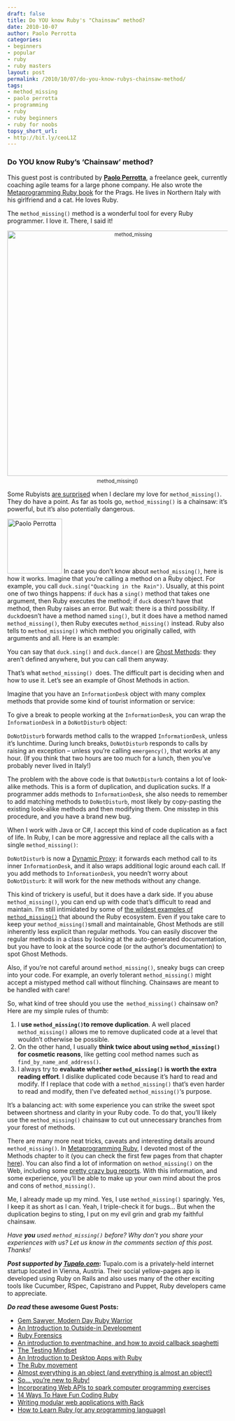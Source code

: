 ```yaml
---
draft: false
title: Do YOU know Ruby's "Chainsaw" method?
date: 2010-10-07
author: Paolo Perrotta
categories:
- beginners
- popular
- ruby
- ruby masters
layout: post
permalink: /2010/10/07/do-you-know-rubys-chainsaw-method/
tags:
- method_missing
- paolo perrotta
- programming
- ruby
- ruby beginners
- ruby for noobs
topsy_short_url:
- http://bit.ly/ceoL1Z
---
```


<div>
  <h3>
    Do YOU know Ruby&#8217;s &#8216;Chainsaw&#8217; method?
  </h3>
  
  <p class="update">
    This guest post is contributed by <strong><a href="http://rubylearning.com/blog/2009/07/01/interview-author-paolo-perrotta/">Paolo Perrotta</a></strong>, a freelance geek, currently coaching agile teams for a large phone company. He also wrote the <a href="http://www.pragprog.com/titles/ppmetr/metaprogramming-ruby">Metaprogramming Ruby book</a> for the Prags. He lives in Northern Italy with his girlfriend and a cat. He loves Ruby.
  </p>
  
  <p>
    <span class="drop_cap">T</span>he <code>method_missing()</code> method is a wonderful tool for every Ruby programmer. I love it. There, I said it!
  </p>
</div>

<div style="width:image 560 px; font-size:80%; text-align:center;">
  <img src="http://rubylearning.com/images/method_missing.jpg" alt="method_missing" width="560" style="padding-bottom:0.5em;" /><br />method_missing()
</div>

<div>
  <p>
    Some Rubyists <a href="http://jakescruggs.blogspot.com/2010/08/ruby-kaigi-2010-day-2.html">are surprised</a> when I declare my love for <code>method_missing()</code>. They do have a point. As far as tools go, <code>method_missing()</code> is a chainsaw: it&#8217;s powerful, but it&#8217;s also potentially dangerous.
  </p>
  
  <p class="block">
    <img class="alignright" src="http://rubylearning.com/images/PaoloPerrotta.jpg" alt="Paolo Perrotta" width="125" height="125" title="Paolo Perrotta" /> In case you don&#8217;t know about <code>method_missing()</code>, here is how it works. Imagine that you&#8217;re calling a method on a Ruby object. For example, you call <code>duck.sing("Quacking in the Rain")</code>. Usually, at this point one of two things happens: if <code>duck</code> has a <code>sing()</code> method that takes one argument, then Ruby executes the method; if <code>duck</code> doesn&#8217;t have that method, then Ruby raises an error. But wait: there is a third possibility. If <code>duck</code>doesn&#8217;t have a method named <code>sing()</code>, but it does have a method named <code>method_missing()</code>, then Ruby executes <code>method_missing()</code> instead. Ruby also tells to <code>method_missing()</code> which method you originally called, with arguments and all. Here is an example:
  </p>
  
  <p>
  </p>
  
  <p>
    You can say that <code>duck.sing()</code> and <code>duck.dance()</code> are <a href="http://gist.github.com/534776">Ghost Methods</a>: they aren&#8217;t defined anywhere, but you can call them anyway.
  </p>
  
  <p>
    That&#8217;s what <code>method_missing() </code>does. The difficult part is deciding when and how to use it. Let&#8217;s see an example of Ghost Methods in action.
  </p>
  
  <p>
    Imagine that you have an <code>InformationDesk</code> object with many complex methods that provide some kind of tourist information or service:
  </p>
  
  <p>
  </p>
  
  <p>
    To give a break to people working at the <code>InformationDesk</code>, you can wrap the <code>InformationDesk</code> in a <code>DoNotDisturb</code> object:
  </p>
  
  <p>
  </p>
  
  <p>
    <code>DoNotDisturb</code> forwards method calls to the wrapped <code>InformationDesk</code>, unless it&#8217;s lunchtime. During lunch breaks, <code>DoNotDisturb</code> responds to calls by raising an exception &#8211; unless you&#8217;re calling <code>emergency()</code>, that works at any hour. (If you think that two hours are too much for a lunch, then you&#8217;ve probably never lived in Italy!)
  </p>
  
  <p>
    The problem with the above code is that <code>DoNotDisturb</code> contains a lot of look-alike methods. This is a form of duplication, and duplication sucks. If a programmer adds methods to <code>InformationDesk</code>, she also needs to remember to add matching methods to <code>DoNotDisturb</code>, most likely by copy-pasting the existing look-alike methods and then modifying them. One misstep in this procedure, and you have a brand new bug.
  </p>
  
  <p>
    When I work with Java or C#, I accept this kind of code duplication as a fact of life. In Ruby, I can be more aggressive and replace all the calls with a single <code>method_missing()</code>:
  </p>
  
  <p>
  </p>
  
  <p>
    <code>DoNotDisturb</code> is now a <a href="http://gist.github.com/535077">Dynamic Proxy</a>: it forwards each method call to its inner <code>InformationDesk</code>, and it also wraps additional logic around each call. If you add methods to <code>InformationDesk</code>, you needn&#8217;t worry about <code>DoNotDisturb</code>: it will work for the new methods without any change.
  </p>
  
  <p>
    This kind of trickery is useful, but it does have a dark side. If you abuse <code>method_missing()</code>, you can end up with code that&#8217;s difficult to read and maintain. I&#8217;m still intimidated by some of <a href="http://github.com/rails/rails/blob/277c799d58be4b3e0e885d7b3fd6d954facc111b/activerecord/lib/active_record/base.rb">the wildest examples of <code>method_missing()</code></a> that abound the Ruby ecosystem. Even if you take care to keep your <code>method_missing()</code>small and maintainable, Ghost Methods are still inherently less explicit than regular methods. You can easily discover the regular methods in a class by looking at the auto-generated documentation, but you have to look at the source code (or the author&#8217;s documentation) to spot Ghost Methods.
  </p>
  
  <p>
    Also, if you&#8217;re not careful around <code>method_missing()</code>, sneaky bugs can creep into your code. For example, an overly tolerant <code>method_missing()</code> might accept a mistyped method call without flinching. Chainsaws are meant to be handled with care!
  </p>
  
  <p>
    So, what kind of tree should you use the<code> method_missing()</code> chainsaw on? Here are my simple rules of thumb:
  </p>
  
  <ol>
    <li>
      I <b>use <code>method_missing()</code>to remove duplication</b>. A well placed <code>method_missing()</code> allows me to remove duplicated code at a level that wouldn&#8217;t otherwise be possible.
    </li>
    <li>
      On the other hand, I usually <b>think twice about using <code>method_missing()</code> for cosmetic reasons</b>, like getting cool method names such as <code>find_by_name_and_address()</code>.
    </li>
    <li>
      I always try to <b>evaluate whether <code>method_missing()</code> is worth the extra reading effort</b>. I dislike duplicated code because it&#8217;s hard to read and modify. If I replace that code with a <code>method_missing()</code> that&#8217;s even harder to read and modify, then I&#8217;ve defeated <code>method_missing()</code>&#8216;s purpose.
    </li>
  </ol>
  
  <p>
    It&#8217;s a balancing act: with some experience you can strike the sweet spot between shortness and clarity in your Ruby code. To do that, you&#8217;ll likely use the <code>method_missing()</code> chainsaw to cut out unnecessary branches from your forest of methods.
  </p>
  
  <p>
    There are many more neat tricks, caveats and interesting details around <code>method_missing()</code>.&nbsp;In <a href="http://www.amazon.com/Metaprogramming-Ruby-Program-Like-Pros/dp/1934356476/ref=sr_1_1?ie=UTF8&s=books&qid=1284392039&sr=8-1">Metaprogramming Ruby</a>, I devoted most of the Methods chapter to it (you can check the first few pages from that chapter <a href="http://media.pragprog.com/titles/ppmetr/methods.pdf">here</a>). You can also find a lot of information on <code>method_missing()</code> on the Web, including some <a href="http://yehudakatz.com/2010/01/02/the-craziest-fing-bug-ive-ever-seen/">pretty crazy bug reports</a>. With this information, and some experience, you&#8217;ll be able to make up your own mind about the pros and cons of <code>method_missing()</code>.
  </p>
  
  <p>
    Me, I already made up my mind. Yes, I use <code>method_missing()</code> sparingly. Yes, I keep it as short as I can. Yeah, I triple-check it for bugs&#8230; But when the duplication begins to sting, I put on my evil grin and grab my faithful chainsaw.
  </p>
  
  <p>
    <em>Have <b>you</b> used <code>method_missing()</code> before? Why don&#8217;t you share your experiences with us? Let us know in the comments section of this post. Thanks!</em>
  </p>
  
  <p class="alert">
    <strong><em>Post supported by <a href="http://tupalo.com/">Tupalo.com</a></em>:</strong> Tupalo.com is a privately-held internet startup located in Vienna, Austria. Their social yellow-pages app is developed using Ruby on Rails and also uses many of the other exciting tools like Cucumber, RSpec, Capistrano and Puppet, Ruby developers came to appreciate.
  </p>
  
  <p>
    <b><em>Do read</em> these awesome Guest Posts:</b>
  </p>
  
  <ul>
    <li>
      <a href="http://rubylearning.com/blog/2010/10/06/gem-sawyer-modern-day-ruby-warrior/">Gem Sawyer, Modern Day Ruby Warrior</a>
    </li>
    <li>
      <a href="http://rubylearning.com/blog/2010/10/05/outside-in-development/">An Introduction to Outside-in Development</a>
    </li>
    <li>
      <a href="http://rubylearning.com/blog/2010/10/04/ruby-forensics/">Ruby Forensics</a>
    </li>
    <li>
      <a href="http://rubylearning.com/blog/2010/10/01/an-introduction-to-eventmachine-and-how-to-avoid-callback-spaghetti/">An introduction to eventmachine, and how to avoid callback spaghetti</a>
    </li>
    <li>
      <a href="http://rubylearning.com/blog/2010/09/30/the-testing-mindset/">The Testing Mindset</a>
    </li>
    <li>
      <a href="http://rubylearning.com/blog/2010/09/29/an-introduction-to-desktop-apps-with-ruby/">An Introduction to Desktop Apps with Ruby</a>
    </li>
    <li>
      <a href="http://rubylearning.com/blog/2010/09/28/the-ruby-movement/">The Ruby movement</a>
    </li>
    <li>
      <a href="http://rubylearning.com/blog/2010/09/27/almost-everything-is-an-object-and-everything-is-almost-an-object/">Almost everything is an object (and everything is almost an object!)</a>
    </li>
    <li>
      <a href="http://rubylearning.com/blog/2010/09/24/so-youre-new-to-ruby/">So… you’re new to Ruby!</a>
    </li>
    <li>
      <a href="http://rubylearning.com/blog/2010/09/23/incorporating-web-apis-to-spark-computer-programming-exercises/">Incorporating Web APIs to spark computer programming exercises</a>
    </li>
    <li>
      <a href="http://rubylearning.com/blog/2010/09/22/14-ways-to-have-fun-coding-ruby/">14 Ways To Have Fun Coding Ruby</a>
    </li>
    <li>
      <a href="http://rubylearning.com/blog/2010/09/21/writing-modular-web-applications-with-rack/">Writing modular web applications with Rack</a>
    </li>
    <li>
      <a href="http://rubylearning.com/blog/2010/09/20/how-to-learn-ruby-or-any-programming-language/">How to Learn Ruby (or any programming language)</a>
    </li>
  </ul>
</div>

